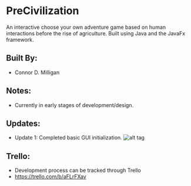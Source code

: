 # PreCivilization

An interactive choose your own adventure game based on human interactions
before the rise of agriculture.  Built using Java and the JavaFx framework.

## Built By:

- Connor D. Milligan

## Notes:

- Currently in early stages of development/design.

## Updates:

- Update 1: Completed basic GUI initialization.
![alt tag](https://ibb.co/iLeUBF)

## Trello:

- Development process can be tracked through Trello
- https://trello.com/b/aFLrFXav